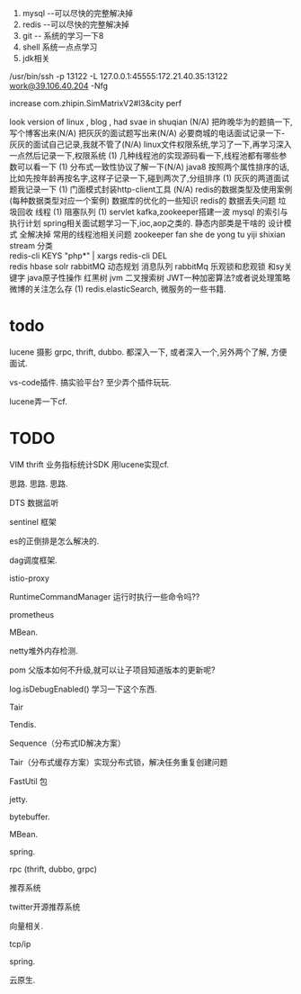 
1. mysql  --可以尽快的完整解决掉
2. redis --可以尽快的完整解决掉
3. git -- 系统的学习一下8
4. shell 系统一点点学习
5. jdk相关

/usr/bin/ssh -p 13122 -L 127.0.0.1:45555:172.21.40.35:13122 work@39.106.40.204 -Nfg

 increase com.zhipin.SimMatrixV2#l3&city perf

look version of linux , blog , had svae in shuqian (N/A)
把昨晚华为的题搞一下,写个博客出来(N/A)
把灰灰的面试题写出来(N/A)
必要商城的电话面试记录一下-  灰灰的面试自己记录,我就不管了(N/A)
linux文件权限系统,学习了一下,再学习深入一点然后记录一下,权限系统 (1)
几种线程池的实现源码看一下,线程池都有哪些参数可以看一下 (1)
分布式一致性协议了解一下(N/A)
java8 按照两个属性排序的话,比如先按年龄再按名字,这样子记录一下,碰到两次了,分组排序  (1)
灰灰的两道面试题我记录一下 (1)
门面模式封装http-client工具 (N/A)
redis的数据类型及使用案例(每种数据类型对应一个案例)
数据库的优化的一些知识
redis的 数据丢失问题
垃圾回收
线程  (1)
阻塞队列  (1)
servlet
kafka,zookeeper搭建一波
mysql 的索引与执行计划
spring相关面试题学习一下,ioc,aop之类的.
静态内部类是干啥的 
设计模式 全解决掉
常用的线程池相关问题
zookeeper
fan she de yong tu yiji shixian
stream 分类  
redis-cli KEYS "php*" | xargs redis-cli DEL  
redis
hbase
solr
rabbitMQ
动态规划
消息队列 rabbitMq
乐观锁和悲观锁 
和sy关键字
java原子性操作
红黑树
jvm
二叉搜索树 
JWT一种加密算法?或者说处理策略
微博的关注怎么存 (1)
redis.elasticSearch, 微服务的一些书籍.


# todo 

lucene 
摄影
grpc, thrift, dubbo. 都深入一下, 或者深入一个,另外两个了解, 方便面试.

vs-code插件. 搞实验平台? 至少弄个插件玩玩.

lucene弄一下cf.





# TODO 

VIM 
thrift
业务指标统计SDK
用lucene实现cf.

思路. 思路. 思路.



DTS 数据监听

sentinel 框架 

es的正倒排是怎么解决的.


dag调度框架.


istio-proxy

RuntimeCommandManager 运行时执行一些命令吗??

prometheus

MBean.


netty堆外内存检测. 



pom 父版本如何不升级,就可以让子项目知道版本的更新呢? 

log.isDebugEnabled() 学习一下这个东西.

Tair

Tendis.


Sequence（分布式ID解决方案）

Tair（分布式缓存方案）实现分布式锁，解决任务重复创建问题

FastUtil 包 

jetty.

bytebuffer.


MBean. 

spring. 

rpc (thrift, dubbo, grpc)

推荐系统 

twitter开源推荐系统 

向量相关.


tcp/ip 


spring. 


云原生. 

